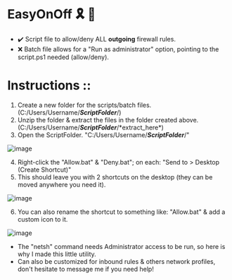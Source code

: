 # EasyOnOff :reminder_ribbon: :ticket:
* :heavy_check_mark: Script file to allow/deny ALL **outgoing** firewall rules.
* :x: Batch file allows for a "Run as administrator" option, pointing to the script.ps1 needed (allow/deny).

# Instructions ::
1) Create a new folder for the scripts/batch files. (C:/Users/Username/***ScriptFolder***/)
2) Unzip the folder & extract the files in the folder created above. (C:/Users/Username/***ScriptFolder***/\*extract_here*)
3) Open the ScriptFolder. "C:/Users/Username/***ScriptFolder***/"

![image](https://user-images.githubusercontent.com/91343617/149645577-da972061-129c-43ee-a160-53e9359327c4.png)

4) Right-click the "Allow.bat" & "Deny.bat"; on each: "Send to > Desktop (Create Shortcut)"
5) This should leave you with 2 shortcuts on the desktop (they can be moved anywhere you need it).

![image](https://user-images.githubusercontent.com/91343617/149645630-b6831ec6-8c08-46f6-9638-c329df82349c.png)

6) You can also rename the shortcut to something like: "Allow.bat" & add a custom icon to it.

![image](https://user-images.githubusercontent.com/91343617/149645639-a65953eb-6399-48d1-a26b-d71f261e84bd.png)

* The "netsh" command needs Administrator access to be run, so here is why I made this little utility. 
* Can also be customized for inbound rules & others network profiles, don't hesitate to message me if you need help!
